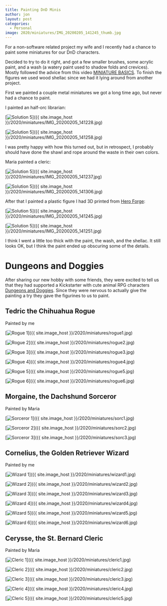 ```yaml
---
title: Painting DnD Minis
author: jon
layout: post
categories:
  - Personal
image: 2020/miniatures/IMG_20200205_141245_thumb.jpg
---
```


For a non-software related project my wife and I recently had a chance to paint some miniatures for our DnD characters.

Decided to try to do it right, and got a few smaller brushes, some acrylic paint, and a wash (a watery paint used to shadow folds and crevices). Mostly followed the advice from this video [MINIATURE BASICS](https://www.youtube.com/watch?v=hSp54e6_FFc). To finish the figures we used wood shellac since we had it lying around from another project.

First we painted a couple metal miniatures we got a long time ago, but never had a chance to paint.

I painted an half-orc librarian:

[<img class="aligncenter wp-image-373 size-medium" src="{{ site.image_host }}/2020/miniatures/IMG_20200205_141228.jpg" alt="Solution 5">]({{ site.image_host }}/2020/miniatures/IMG_20200205_141228.jpg)

[<img class="aligncenter wp-image-373 size-medium" src="{{ site.image_host }}/2020/miniatures/IMG_20200205_141258.jpg" alt="Solution 5">]({{ site.image_host }}/2020/miniatures/IMG_20200205_141258.jpg)

I was pretty happy with how this turned out, but in retrospect, I probably should have done the shawl and rope around the waste in their own colors.

Maria painted a cleric:

[<img class="aligncenter wp-image-373 size-medium" src="{{ site.image_host }}/2020/miniatures/IMG_20200205_141237.jpg" alt="Solution 5">]({{ site.image_host }}/2020/miniatures/IMG_20200205_141237.jpg)

[<img class="aligncenter wp-image-373 size-medium" src="{{ site.image_host }}/2020/miniatures/IMG_20200205_141306.jpg" alt="Solution 5">]({{ site.image_host }}/2020/miniatures/IMG_20200205_141306.jpg)

After that I painted a plastic figure I had 3D printed from [Hero Forge](https://www.heroforge.com/):

[<img class="aligncenter wp-image-373 size-medium" src="{{ site.image_host }}/2020/miniatures/IMG_20200205_141245.jpg" alt="Solution 5">]({{ site.image_host }}/2020/miniatures/IMG_20200205_141245.jpg)

[<img class="aligncenter wp-image-373 size-medium" src="{{ site.image_host }}/2020/miniatures/IMG_20200205_141251.jpg" alt="Solution 5">]({{ site.image_host }}/2020/miniatures/IMG_20200205_141251.jpg)

I think I went a little too thick with the paint, the wash, and the shellac. It still looks OK, but I think the paint ended up obscuring some of the details.

# Dungeons and Doggies

After sharing our new hobby with some friends, they were excited to tell us that they had supported a Kickstarter with cute animal RPG characters [Dungeons and Doggies](https://www.kickstarter.com/projects/russrmc/animal-adventures-tales-of-dungeons-and-doggies). Since they were nervous to actually give the painting a try they gave the figurines to us to paint.

## Tedric the Chihuahua Rogue

Painted by me

[<img class="aligncenter wp-image-373 size-medium" src="{{ site.image_host }}/2020/miniatures/rogue1_thumb.jpg" alt="Rogue 1">]({{ site.image_host }}/2020/miniatures/rogue1.jpg)

[<img class="aligncenter wp-image-373 size-medium" src="{{ site.image_host }}/2020/miniatures/rogue2_thumb.jpg" alt="Rogue 2">]({{ site.image_host }}/2020/miniatures/rogue2.jpg)

[<img class="aligncenter wp-image-373 size-medium" src="{{ site.image_host }}/2020/miniatures/rogue3_thumb.jpg" alt="Rogue 3">]({{ site.image_host }}/2020/miniatures/rogue3.jpg)

[<img class="aligncenter wp-image-373 size-medium" src="{{ site.image_host }}/2020/miniatures/rogue4_thumb.jpg" alt="Rogue 4">]({{ site.image_host }}/2020/miniatures/rogue4.jpg)

[<img class="aligncenter wp-image-373 size-medium" src="{{ site.image_host }}/2020/miniatures/rogue5_thumb.jpg" alt="Rogue 5">]({{ site.image_host }}/2020/miniatures/rogue5.jpg)

[<img class="aligncenter wp-image-373 size-medium" src="{{ site.image_host }}/2020/miniatures/rogue6_thumb.jpg" alt="Rogue 6">]({{ site.image_host }}/2020/miniatures/rogue6.jpg)

## Morgaine, the Dachshund Sorceror

Painted by Maria

[<img class="aligncenter wp-image-373 size-medium" src="{{ site.image_host }}/2020/miniatures/sorc1_thumb.jpg" alt="Sorceror 1">]({{ site.image_host }}/2020/miniatures/sorc1.jpg)

[<img class="aligncenter wp-image-373 size-medium" src="{{ site.image_host }}/2020/miniatures/sorc2_thumb.jpg" alt="Sorceror 2">]({{ site.image_host }}/2020/miniatures/sorc2.jpg)

[<img class="aligncenter wp-image-373 size-medium" src="{{ site.image_host }}/2020/miniatures/sorc3_thumb.jpg" alt="Sorceror 3">]({{ site.image_host }}/2020/miniatures/sorc3.jpg)

## Cornelius, the Golden Retriever Wizard

Painted by me

[<img class="aligncenter wp-image-373 size-medium" src="{{ site.image_host }}/2020/miniatures/wizard1_thumb.jpg" alt="Wizard 1">]({{ site.image_host }}/2020/miniatures/wizard1.jpg)

[<img class="aligncenter wp-image-373 size-medium" src="{{ site.image_host }}/2020/miniatures/wizard2_thumb.jpg" alt="Wizard 2">]({{ site.image_host }}/2020/miniatures/wizard2.jpg)

[<img class="aligncenter wp-image-373 size-medium" src="{{ site.image_host }}/2020/miniatures/wizard3_thumb.jpg" alt="Wizard 3">]({{ site.image_host }}/2020/miniatures/wizard3.jpg)

[<img class="aligncenter wp-image-373 size-medium" src="{{ site.image_host }}/2020/miniatures/wizard4_thumb.jpg" alt="Wizard 4">]({{ site.image_host }}/2020/miniatures/wizard4.jpg)

[<img class="aligncenter wp-image-373 size-medium" src="{{ site.image_host }}/2020/miniatures/wizard5_thumb.jpg" alt="Wizard 5">]({{ site.image_host }}/2020/miniatures/wizard5.jpg)

[<img class="aligncenter wp-image-373 size-medium" src="{{ site.image_host }}/2020/miniatures/wizard6_thumb.jpg" alt="Wizard 6">]({{ site.image_host }}/2020/miniatures/wizard6.jpg)

## Cerysse, the St. Bernard Cleric

Painted by Maria

[<img class="aligncenter wp-image-373 size-medium" src="{{ site.image_host }}/2020/miniatures/cleric1_thumb.jpg" alt="Cleric 1">]({{ site.image_host }}/2020/miniatures/cleric1.jpg)

[<img class="aligncenter wp-image-373 size-medium" src="{{ site.image_host }}/2020/miniatures/cleric2_thumb.jpg" alt="Cleric 2">]({{ site.image_host }}/2020/miniatures/cleric2.jpg)

[<img class="aligncenter wp-image-373 size-medium" src="{{ site.image_host }}/2020/miniatures/cleric3_thumb.jpg" alt="Cleric 3">]({{ site.image_host }}/2020/miniatures/cleric3.jpg)

[<img class="aligncenter wp-image-373 size-medium" src="{{ site.image_host }}/2020/miniatures/cleric4_thumb.jpg" alt="Cleric 4">]({{ site.image_host }}/2020/miniatures/cleric4.jpg)

[<img class="aligncenter wp-image-373 size-medium" src="{{ site.image_host }}/2020/miniatures/cleric5_thumb.jpg" alt="Cleric 5">]({{ site.image_host }}/2020/miniatures/cleric5.jpg)
